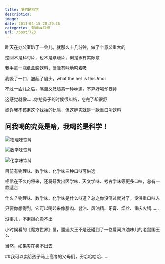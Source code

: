 ```yaml
---
title: 喝的是科学
description: 
image: 
date: 2011-04-15 20:29:36
categories: 梦境与幻想
url: /post/723
---
```


昨天在办公室趴了一会儿，就那么十几分钟，做了个意义重大的

这回不是科幻片，也不是悬疑片，倒是很有实际意

我手拿一瓶纸盒装饮料，津津有味地叼着吸

我吸了一口，皱起了眉头，what the hell is this !mor

不过一会儿之后，嘴里又泛起另一种味道，不算好喝却很特

这感觉就像……你挖鼻子的时候很纠结，挖完了却很舒

或许我不该用这个找抽的比喻，但这确实就是一款重口味饮料

## 问我喝的究竟是啥，我喝的是科学！

![](https://storage.fleek-internal.com/0a3a8890-e65e-47ce-93d7-0442b9209d38-bucket/blog/posts/2011-04/04-15/1.jpg "物理味饮料")

![](https://storage.fleek-internal.com/0a3a8890-e65e-47ce-93d7-0442b9209d38-bucket/blog/posts/2011-04/04-15/2.jpg "数学味饮料")

![](https://storage.fleek-internal.com/0a3a8890-e65e-47ce-93d7-0442b9209d38-bucket/blog/posts/2011-04/04-15/3.jpg "化学味饮料")

目前有物理味、数学味、化学味三种口味可供选

相信在不久的将来，还将研发出医学味、天文学味、考古学味等更多口味，总有一款适合

什么？物理味、数学味、化学味是什么味道？总之你没喝过就对了，专供重口味人

只要你想得到，它可以喝起来像腊肉、酱油、风油精、牙膏、烟丝、重庆火锅……

没事儿，不用担心卖不出

小时候看的《魔方世界》里，邋遢大王不是还碰到了一位爱闻汽油味儿的老鼠国王么

当然，如果实在卖不出去

##我可以卖给孩子马上高考的父母们，灭哈哈哈哈……